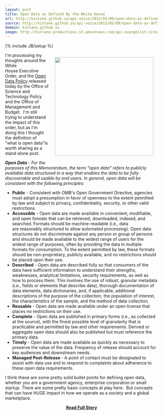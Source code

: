 ```yaml
---
layout: post
title: Open Data as Defined By the White House
url: http://kinlane.github.io/api-voice/2013/05/09/open-data-as-defined-by-the-white-house/
source: http://kinlane.github.io/api-voice/2013/05/09/open-data-as-defined-by-the-white-house/
domain: kinlane.github.io
image: http://kinlane-productions.s3.amazonaws.com/api-evangelist-site/blog/executive-order-open-data.png
---
```

{% include JB/setup %}<p><p><a href="http://www.whitehouse.gov/sites/default/files/omb/memoranda/2013/m-13-13.pdf" target="_blank"><img style="padding: 15px;" src="https://s3.amazonaws.com/kinlane-productions/federal-strategy/executive-order-open-data.png" alt="" width="325" align="right" /></a></p>
<p class="p1">I'm processing my thoughts around the White House&nbsp;<span>Executive Order, and the&nbsp;</span><a href="http://www.whitehouse.gov/sites/default/files/omb/memoranda/2013/m-13-13.pdf">Open Data Policy</a><span>&nbsp;released today by the Office of Science and Technology Policy and the Office of Management and Budget. &nbsp;I'm still trying to understand the impact of this order, but as I'm doing this I thought the definition of "what is open data"is worth sharing as a stand alone post.</span></p>
<p class="p1"><em><strong>Open Data </strong>- For the purposes of this Memorandum, the term "open data" refers to publicly available data structured in a way that enables the data to be fully discoverable and usable by end users. In general, open data will be consistent with the following principles:</em></p>
<ul class="mainlist">
<li><strong>Public</strong> - Consistent with OMB's Open Government Directive, agencies must adopt a presumption in&nbsp;favor of openness to the extent pennitted by law and subject to privacy, confidentiality, security, or&nbsp;other valid restrictions.</li>
<li><strong>Accessible</strong> - Open data are made available in convenient, modifiable, and open fonnats that can be&nbsp;retrieved, downloaded, indexed, and searched. Formats should be machine-readable (i.e., data are&nbsp;reasonably structured to allow automated processing). Open data structures do not discriminate&nbsp;against any person or group of persons and should be made available to the widest range of users for&nbsp;the widest range of purposes, often by providing the data in multiple formats for consumption. To the&nbsp;extent permitted by law, these formats should be non-proprietary, publicly available, and no&nbsp;restrictions should be placed upon their use.</li>
<li><strong>Described</strong> - Open data are described fully so that consumers of the data have sufficient information to&nbsp;understand their strengths, weaknesses, analytical limitations, security requirements, as well as how&nbsp;to process them. This involves the use of robust, granular metadata (i.e., fields or elements that&nbsp;describe data), thorough documentation of data elements, data dictionaries, and, if applicable,&nbsp;additional descriptions of the purpose of the collection, the population of interest, the characteristics&nbsp;of the sample, and the method of data collection.</li>
<li><strong>Reusable</strong> - Open data are made available under an open license that places no restrictions on their use.</li>
<li><strong>Complete</strong> - Open data are published in primary forms (i.e., as collected at the source), with the finest&nbsp;possible level of granularity that is practicable and permitted by law and other requirements. Derived&nbsp;or aggregate open data should also be published but must reference the primary data.</li>
<li><strong>Timely</strong> - Open data are made available as quickly as necessary to preserve the value of the data. Frequency of release should account for key audiences and downstream needs.</li>
<li><strong>Managed Post-Release </strong>- A point of contact must be designated to assist with data use and to respond&nbsp;to complaints about adherence to these open data requirements.</li>
</ul>
<p>I think these are some pretty solid bullet points for defining open data, whether you are a government agency, enterprise corporation or small startup. There are some pretty basic concepts at play here. &nbsp;But concepts that can have HUGE impact in how we operate as a society and a global marketplace. &nbsp;</p></p>
<center><p><a href="http://kinlane.github.io/api-voice/2013/05/09/open-data-as-defined-by-the-white-house/" style='padding:25px; font-sze:18px; font-weight: bold;'>Read Full Story</a></p></center>
